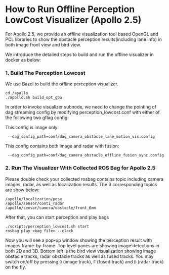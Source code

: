 # How to Run Offline Perception LowCost Visualizer (Apollo 2.5)

For Apollo 2.5, we provide an offline visualization tool based OpenGL and PCL libraries to show the obstacle perception results(including lane info) in both image front view and bird view.

We introduce the detailed steps to build and run the offline visualizer in docker as below:

### 1. Build The Perception Lowcost
We use Bazel to build the offline perception visualizer.
```
cd /apollo
./apollo.sh build_opt_gpu

```
In order to invoke visualizer subnode, we need to change the pointing of dag streaming config by modifying perception_lowcost.conf with either of the following two gflag config:

This config is image only:

```
 --dag_config_path=conf/dag_camera_obstacle_lane_motion_vis.config
```

This config contains both image and radar with fusion:

```
 --dag_config_path=conf/dag_camera_obstacle_offline_fusion_sync.config
```

### 2. Run The Visualizer With Collected ROS Bag for Apollo 2.5
Please double check your collected rosbag contains topic including camera images, radar, as well as localization results. The 3 corresponding topics are show below:

```
/apollo/localization/pose
/apollo/sensor/conti_radar
/apollo/sensor/camera/obstacle/front_6mm

```
After that, you can start perception and play bags

```
./scripts/perception_lowcost.sh start
rosbag play <bag file> --clock
```

Now you will see a pop-up window showing the perception result with images frame-by-frame. Top level panes are showing image detections in both 2D and 3D. Bottom left is the bird view visualization showing image obstacle tracks, radar obstacle tracks as well as fused tracks. You may switch on/off by pressing `O` (image track), `F` (fused track) and `D` (radar track) on the fly.